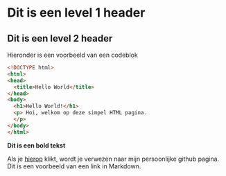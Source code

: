 # Dit is een level 1 header
## Dit is een level 2 header

Hieronder is een voorbeeld van een codeblok

```html
<!DOCTYPE html>
<html>
<head>
  <title>Hello World</title>
</head>
<body>
  <h1>Hello World!</h1>
  <p> Hoi, welkom op deze simpel HTML pagina.
  </p>
</body>
</html>
```

**Dit is een bold tekst**

Als je [hierop](https://github.com/JarBanf) klikt, wordt je verwezen naar mijn persoonlijke github pagina. Dit is een voorbeeld van een link in Markdown.